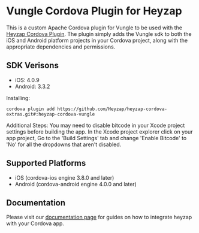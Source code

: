 Vungle Cordova Plugin for Heyzap
==================================

This is a custom Apache Cordova plugin for Vungle to be used with the [Heyzap Cordova Plugin](github.com/Heyzap/heyzap-cordova). The plugin simply adds the Vungle sdk to both the iOS and Android platform projects in your Cordova project, along with the appropriate dependencies and permissions.

SDK Verisons
------------
- iOS: 4.0.9
- Android: 3.3.2

Installing:
```
cordova plugin add https://github.com/Heyzap/heyzap-cordova-extras.git#:heyzap-cordova-vungle
```

Additional Steps:
You may need to disable bitcode in your Xcode project settings before building the app.
In the Xcode project explorer click on your app project, Go to the 'Build Settings' tab and change 'Enable Bitcode' to 'No' for all the dropdowns that aren't disabled.

Supported Platforms
-------------------
- iOS (cordova-ios engine 3.8.0 and later)
- Android (cordova-android engine 4.0.0 and later)

Documentation
-------------
Please visit our [documentation page](https://developers.heyzap.com/docs/cordova_sdk_setup_and_requirements#step-2-choose-your-3rdparty-sdks-optional) for guides on how to integrate heyzap with your Cordova app.
